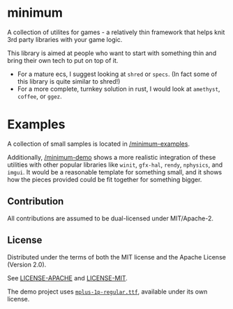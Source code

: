 # minimum

A collection of utilites for games - a relatively thin framework that helps knit 3rd party libraries with your game logic.

This library is aimed at people who want to start with something thin and bring their own tech to put on top of it.

 * For a mature ecs, I suggest looking at `shred` or `specs`. (In fact some of this library is quite similar to shred!)
 * For a more complete, turnkey solution in rust, I would look at `amethyst`, `coffee`, or `ggez`.

# Examples

A collection of small samples is located in [/minimum-examples](minimum-examples).

Additionally, [/minimum-demo](minimum-demo) shows a more realistic integration of these utilities with other popular 
libraries like `winit`, `gfx-hal`, `rendy`, `nphysics`, and `imgui`. It would be a reasonable template for something
small, and it shows how the pieces provided could be fit together for something bigger.

## Contribution

All contributions are assumed to be dual-licensed under MIT/Apache-2.

## License

Distributed under the terms of both the MIT license and the Apache License (Version 2.0).

See [LICENSE-APACHE](LICENSE-APACHE) and [LICENSE-MIT](LICENSE-MIT).

The demo project uses [`mplus-1p-regular.ttf`](http://mplus-fonts.osdn.jp), available under its own license.
